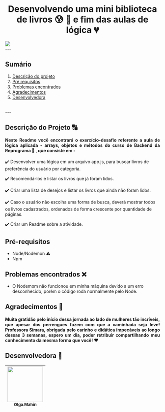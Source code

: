 # <h1 align="center"> Desenvolvendo uma mini biblioteca de livros :cold_sweat: :muscle: e fim das aulas de lógica :broken_heart: </h1>

<img src="https://img.shields.io/badge/cheirinho-de%20conclu%C3%ADdo-orange?style=for-the-badge&logo=appveyor"/>

<br>
---

## Sumário

1. [Descrição do projeto](#descrição-do-projeto)
2. [Pré requisitos](#pré-requisitos)
3. [Problemas encontrados](#problemas-encontrados)
4. [Agradecimentos](#agradecimentos)
5. [Desenvolvedora](#desenvolvedora)

<br>
---

## Descrição do Projeto :capital_abcd:

#### <p align="justify"> Neste Readme você encontrará o exercício-desafio referente a aula de lógica aplicada - arrays, objetos e métodos do curso de Backend da Reprograma 🚀 , que consiste em :

:heavy_check_mark: Desenvolver uma lógica em um arquivo app.js, para buscar livros de preferência do usuário por categoria.

:heavy_check_mark: Recomendá-los e listar os livros que já foram lidos.

:heavy_check_mark: Criar uma lista de desejos e listar os livros que ainda não foram lidos.

:heavy_check_mark: Caso o usuário não escolha uma forma de busca, deverá mostrar todos os livros cadastrados, ordenados de forma crescente por quantidade de páginas.

:heavy_check_mark: Criar um Readme sobre a atividade. </p>

## Pré-requisitos 

* Node/Nodemon :warning:
* Npm 

## Problemas encontrados :x:

* O Nodemom não funcionou em minha máquina devido a um erro desconhecido, porém o código roda normalmente pelo Node.

## Agradecimentos :raised_hands:

#### <p align="justify"> Muita gratidão pelo início dessa jornada ao lado de mulheres tão incríveis, que apesar dos perrengues fazem com que a caminhada seja leve! Professora Simara, obrigada pelo carinho e didática impecáveis ao longo dessas 3 semanas, espero um dia, poder retribuir compartilhando meu conhecimento da mesma forma que você! :heart: </p>

## Desenvolvedora :crown:

[<img src="https://avatars.githubusercontent.com/u/79282971?v=4" width=115 > <br> <sub> Olga Mahin </sub>](https://github.com/omahin) |
| :---: |  
